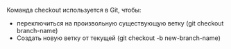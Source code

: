 Команда checkout используется в Git, чтобы:
* переключиться на произвольную существующую ветку (git checkout branch-name)
* Создать новую ветку от текущей (git checkout -b new-branch-name)
